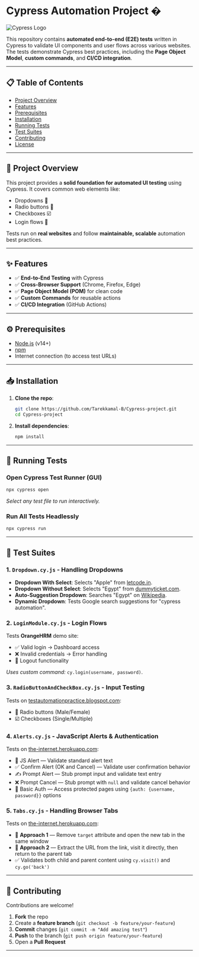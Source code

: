 # Cypress Automation Project �

![Cypress Logo](https://www.cypress.io/static/cypress-io-logo-social-share-8fb8a1db3cdc0b289fad927694ecb415.png)

This repository contains **automated end-to-end (E2E) tests** written in Cypress to validate UI components and user flows across various websites. The tests demonstrate Cypress best practices, including the **Page Object Model**, **custom commands**, and **CI/CD integration**.

---

## 📋 Table of Contents
- [Project Overview](#-project-overview)
- [Features](#-features)
- [Prerequisites](#-prerequisites)
- [Installation](#-installation)
- [Running Tests](#-running-tests)
- [Test Suites](#-test-suites)
- [Contributing](#-contributing)
- [License](#-license)

---

## 🚀 Project Overview
This project provides a **solid foundation for automated UI testing** using Cypress. It covers common web elements like:
- Dropdowns 📌
- Radio buttons 🔘  
- Checkboxes ☑️  
- Login flows 🔐  

Tests run on **real websites** and follow **maintainable, scalable** automation best practices.

---

## ✨ Features
- ✅ **End-to-End Testing** with Cypress  
- ✅ **Cross-Browser Support** (Chrome, Firefox, Edge)  
- ✅ **Page Object Model (POM)** for clean code  
- ✅ **Custom Commands** for reusable actions  
- ✅ **CI/CD Integration** (GitHub Actions)  

---

## ⚙️ Prerequisites
- [Node.js](https://nodejs.org/) (v14+)  
- [npm](https://www.npmjs.com/)  
- Internet connection (to access test URLs)  

---

## 📥 Installation
1. **Clone the repo**:
   ```bash
   git clone https://github.com/Tarekkamal-B/Cypress-project.git
   cd Cypress-project
   ```
2. **Install dependencies**:
   ```bash
   npm install
   ```

---

## 🧪 Running Tests
### Open Cypress Test Runner (GUI)
```bash
npx cypress open
```
*Select any test file to run interactively.*

### Run All Tests Headlessly
```bash
npx cypress run
```

---

## 📂 Test Suites

### 1. `Dropdown.cy.js` - Handling Dropdowns
- **Dropdown With Select**: Selects "Apple" from [letcode.in](https://letcode.in/dropdowns).  
- **Dropdown Without Select**: Selects "Egypt" from [dummyticket.com](https://www.dummyticket.com/).  
- **Auto-Suggestion Dropdown**: Searches "Egypt" on [Wikipedia](https://www.wikipedia.org/).  
- **Dynamic Dropdown**: Tests Google search suggestions for "cypress automation".  

### 2. `LoginModule.cy.js` - Login Flows
Tests **OrangeHRM** demo site:
- ✅ Valid login → Dashboard access  
- ❌ Invalid credentials → Error handling  
- 🔐 Logout functionality  

*Uses custom command:* `cy.login(username, password)`.

### 3. `RadioButtonAndCheckBox.cy.js` - Input Testing
Tests on [testautomationpractice.blogspot.com](https://testautomationpractice.blogspot.com/):
- 🔘 Radio buttons (Male/Female)  
- ☑️ Checkboxes (Single/Multiple)  

### 4. `Alerts.cy.js` - JavaScript Alerts & Authentication
Tests on [the-internet.herokuapp.com](https://the-internet.herokuapp.com):
- 🔔 JS Alert — Validate standard alert text  
- ✅ Confirm Alert (OK and Cancel) — Validate user confirmation behavior  
- ✍️ Prompt Alert — Stub prompt input and validate text entry  
- ❌ Prompt Cancel — Stub prompt with `null` and validate cancel behavior  
- 🔐 Basic Auth — Access protected pages using `{auth: {username, password}}` options

### 5. `Tabs.cy.js` - Handling Browser Tabs
Tests on [the-internet.herokuapp.com](https://the-internet.herokuapp.com/windows):
- 🔗 **Approach 1** — Remove `target` attribute and open the new tab in the same window  
- 🔗 **Approach 2** — Extract the URL from the link, visit it directly, then return to the parent tab  
- ✅ Validates both child and parent content using `cy.visit()` and `cy.go('back')`

---

## 🤝 Contributing
Contributions are welcome!  
1. **Fork** the repo  
2. Create a **feature branch** (`git checkout -b feature/your-feature`)  
3. **Commit** changes (`git commit -m "Add amazing test"`)  
4. **Push** to the branch (`git push origin feature/your-feature`)  
5. Open a **Pull Request**  

---


```
